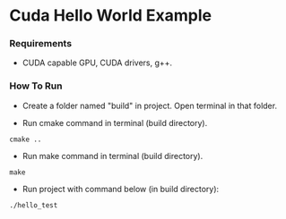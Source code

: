 # Cuda Hello World Example


### Requirements
- CUDA capable GPU, CUDA drivers, g++.

### How To Run
- Create a folder named "build" in project. Open terminal in that folder.

- Run cmake command in terminal (build directory).
```shell
cmake ..
```

- Run make command in terminal (build directory).
```shell
make
```

- Run project with command below (in build directory):
```shell
./hello_test
```